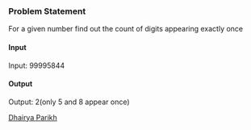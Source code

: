 ### Problem Statement
For a given number find out the count of digits appearing exactly once

#### Input
Input: 99995844
#### Output
Output: 2(only 5 and 8 appear once)

[Dhairya Parikh](https://github.com/dhairya-parikh)
